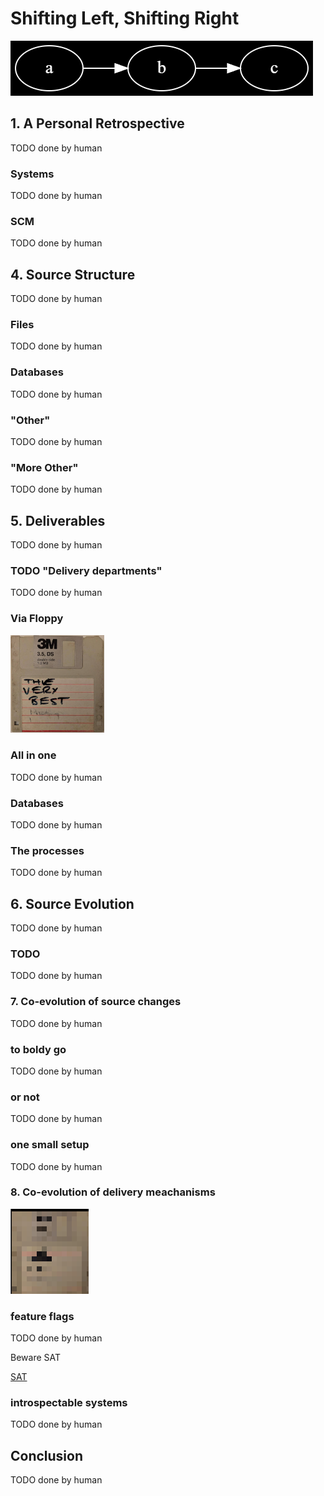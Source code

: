 # Shifting Left, Shifting Right

![ABC][ABC]

## 1. A Personal Retrospective

TODO done by human

### Systems

TODO done by human

### SCM

TODO done by human

## 4. Source Structure

TODO done by human

### Files

TODO done by human

### Databases

TODO done by human

### "Other"

TODO done by human

### "More Other"

TODO done by human

## 5. Deliverables

TODO done by human

### TODO "Delivery departments"

TODO done by human

### Via Floppy

<img src="images/floppy.jpg" width="150" alt="floppy">

### All in one

TODO done by human

### Databases

TODO done by human

### The processes

TODO done by human

## 6. Source Evolution

TODO done by human

### TODO

TODO done by human

### 7. Co-evolution of source changes

TODO done by human

### to boldy go

TODO done by human

### or not

TODO done by human

### one small setup

TODO done by human

### 8. Co-evolution of delivery meachanisms

![AnonFloppy]

### feature flags

TODO done by human

Beware SAT

[SAT]

### introspectable systems

TODO done by human

## Conclusion

TODO done by human

[ABC]: images/ABC.png
[floppy]: images/floppy.jpg
[AnonFloppy]: images/AnonFloppy.png
[DAG]: images/DAG.png
[DAG11]: images/DAG11.png
[DAG12]: images/DAG12.png
[DAG13]: images/DAG13.png
[DAG2]: images/DAG2.png
[DAG3]: images/DAG3.png
[DAG4]: images/DAG4.png
[DAG5]: images/DAG5.png
[DAG6]: images/DAG6.png
[DAG7]: images/DAG7.png
[DAG8]: images/DAG8.png
[DAG9]: images/DAG9.png
[DAGdag]: images/DAGdag.png
[skull]: images/skull.png
[YEARX]: images/YEARX.png
[YEARxx]: images/YEARxx.png
[YEARxxx]: images/YEARxxx.png
[YEARxxxx]: images/YEARxxxx.png
[YEARxxxxx]: images/YEARxxxxx.png
[SAT]: https://en.wikipedia.org/wiki/Boolean_satisfiability_problem
